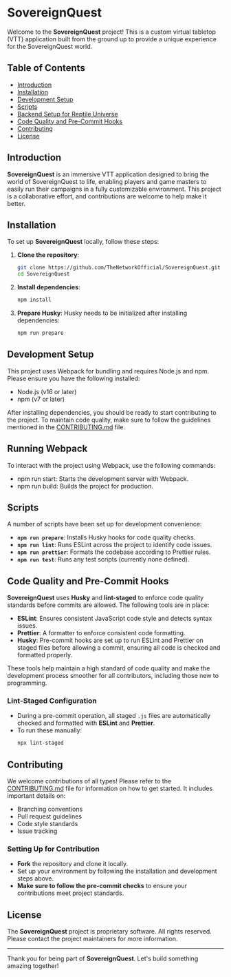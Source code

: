 # SovereignQuest

Welcome to the **SovereignQuest** project! This is a custom virtual tabletop (VTT) application built from the ground up to provide a unique experience for the SovereignQuest world.

## Table of Contents

- [Introduction](#introduction)
- [Installation](#installation)
- [Development Setup](#development-setup)
- [Scripts](#scripts)
- [Backend Setup for Reptile Universe](docs/backendDocs/REPTILE_BACKEND_SETUP.md)
- [Code Quality and Pre-Commit Hooks](#code-quality-and-pre-commit-hooks)
- [Contributing](#contributing)
- [License](#license)

## Introduction

**SovereignQuest** is an immersive VTT application designed to bring the world of SovereignQuest to life, enabling players and game masters to easily run their campaigns in a fully customizable environment. This project is a collaborative effort, and contributions are welcome to help make it better.

## Installation

To set up **SovereignQuest** locally, follow these steps:

1. **Clone the repository**:

   ```bash
   git clone https://github.com/TheNetworkOfficial/SovereignQuest.git
   cd SovereignQuest
   ```

2. **Install dependencies**:

   ```bash
   npm install
   ```

3. **Prepare Husky**:
   Husky needs to be initialized after installing dependencies:
   ```bash
   npm run prepare
   ```

## Development Setup

This project uses Webpack for bundling and requires Node.js and npm. Please ensure you have the following installed:

- Node.js (v16 or later)
- npm (v7 or later)

After installing dependencies, you should be ready to start contributing to the project. To maintain code quality, make sure to follow the guidelines mentioned in the [CONTRIBUTING.md](CONTRIBUTING.md) file.

## Running Webpack

To interact with the project using Webpack, use the following commands:

- npm run start: Starts the development server with Webpack.
- npm run build: Builds the project for production.

## Scripts

A number of scripts have been set up for development convenience:

- **`npm run prepare`**: Installs Husky hooks for code quality checks.
- **`npm run lint`**: Runs ESLint across the project to identify code issues.
- **`npm run prettier`**: Formats the codebase according to Prettier rules.
- **`npm run test`**: Runs any test scripts (currently none defined).

## Code Quality and Pre-Commit Hooks

**SovereignQuest** uses **Husky** and **lint-staged** to enforce code quality standards before commits are allowed. The following tools are in place:

- **ESLint**: Ensures consistent JavaScript code style and detects syntax issues.
- **Prettier**: A formatter to enforce consistent code formatting.
- **Husky**: Pre-commit hooks are set up to run ESLint and Prettier on staged files before allowing a commit, ensuring all code is checked and formatted properly.

These tools help maintain a high standard of code quality and make the development process smoother for all contributors, including those new to programming.

### Lint-Staged Configuration

- During a pre-commit operation, all staged `.js` files are automatically checked and formatted with **ESLint** and **Prettier**.
- To run these manually:
  ```bash
  npx lint-staged
  ```

## Contributing

We welcome contributions of all types! Please refer to the [CONTRIBUTING.md](CONTRIBUTING.md) file for information on how to get started. It includes important details on:

- Branching conventions
- Pull request guidelines
- Code style standards
- Issue tracking

### Setting Up for Contribution

- **Fork** the repository and clone it locally.
- Set up your environment by following the installation and development steps above.
- **Make sure to follow the pre-commit checks** to ensure your contributions meet project standards.

## License

The **SovereignQuest** project is proprietary software. All rights reserved. Please contact the project maintainers for more information.

---

Thank you for being part of **SovereignQuest**. Let's build something amazing together!
